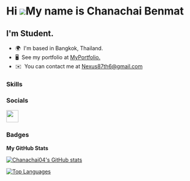 Hi ![](https://user-images.githubusercontent.com/18350557/176309783-0785949b-9127-417c-8b55-ab5a4333674e.gif)My name is Chanachai Benmat
========================================================================================================================================

I'm Student.
------------

* 🌍  I'm based in Bangkok, Thailand.
* 🖥️  See my portfolio at [MyPortfolio.](https://portfolio-le87.onrender.com)
* ✉️  You can contact me at [Nexus87th6@gmail.com](mailto:mkub456@gmail.com)

### Skills



### Socials

 <source media="(prefers-color-scheme: light)" srcset="https://raw.githubusercontent.com/danielcranney/readme-generator/main/public/icons/socials/instagram.svg" /> <img src="https://raw.githubusercontent.com/danielcranney/readme-generator/main/public/icons/socials/instagram.svg" width="32" height="32" /> </picture> </a> 

### Badges

<b>My GitHub Stats</b>

<a href="http://www.github.com/Chanachai04"><img src="https://github-readme-stats.vercel.app/api?username=Chanachai04&show_icons=true&hide=&count_private=true&title_color=0891b2&text_color=ffffff&icon_color=0891b2&bg_color=181824&hide_border=true&show_icons=true" alt="Chanachai04's GitHub stats" /></a>

<a href="https://github.com/Chanachai04" align="left"><img src="https://github-readme-stats.vercel.app/api/top-langs/?username=Chanachai04&langs_count=10&title_color=0891b2&text_color=ffffff&icon_color=0891b2&bg_color=181824&hide_border=true&locale=en&custom_title=Top%20%Languages" alt="Top Languages" /></a>
